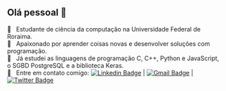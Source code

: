 ## Olá pessoal 👋

 :green_book: &nbsp; Estudante de ciência da computação na Universidade Federal de Roraima.
 <br/> :green_heart: &nbsp; Apaixonado por aprender coisas novas e desenvolver soluções com programação.
 <br/> :symbols: &nbsp; Já estudei as linguagens de programação C, C++, Python e JavaScript, o SGBD PostgreSQL e a biblioteca Keras.
 <br/> :email: &nbsp; Entre em contato comigo: [![Linkedin Badge](https://img.shields.io/badge/-LuigiMuller-blue?style=flat-square&logo=Linkedin&logoColor=white&link=https://www.linkedin.com/in/tgmarinho/)](www.linkedin.com/in/luigim1998) 
| 
[![Gmail Badge](https://img.shields.io/badge/-sluigimuller@gmail.com-c14438?style=flat-square&logo=Gmail&logoColor=white&link=mailto:sluigimuller@gmail.com)](mailto:sluigimuller@gmail.com)
|
[![Twitter Badge](https://img.shields.io/twitter/url?label=luigim1998&style=social&url=https%3A%2F%2Ftwitter.com%2Fluigim1998)](https://twitter.com/luigim1998)
